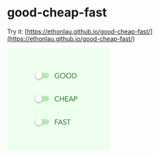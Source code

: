 # good-cheap-fast

Try it: [https://ethonlau.github.io/good-cheap-fast/](https://ethonlau.github.io/good-cheap-fast/)

![image](https://github.com/ethonlau/good-cheap-fast/blob/master/images/img.gif)